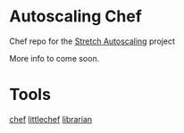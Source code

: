 # Autoscaling Chef

Chef repo for the [Stretch Autoscaling][1] project

More info to come soon.

# Tools
[chef](http://wiki.opscode.com/display/chef/Home)
[littlechef](https://github.com/tobami/littlechef)
[librarian](https://github.com/applicationsonline/librarian)

[1]: https://one.rackspace.com/display/Stretch/Home
